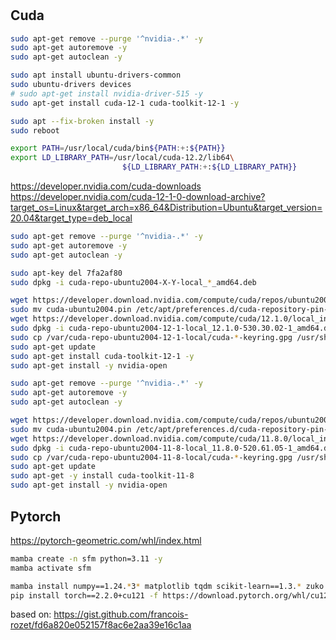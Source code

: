 #

## Cuda
```bash
sudo apt-get remove --purge '^nvidia-.*' -y
sudo apt-get autoremove -y
sudo apt-get autoclean -y

sudo apt install ubuntu-drivers-common
sudo ubuntu-drivers devices
# sudo apt-get install nvidia-driver-515 -y
sudo apt-get install cuda-12-1 cuda-toolkit-12-1 -y

sudo apt --fix-broken install -y
sudo reboot

export PATH=/usr/local/cuda/bin${PATH:+:${PATH}}
export LD_LIBRARY_PATH=/usr/local/cuda-12.2/lib64\
                         ${LD_LIBRARY_PATH:+:${LD_LIBRARY_PATH}}

```

https://developer.nvidia.com/cuda-downloads
https://developer.nvidia.com/cuda-12-1-0-download-archive?target_os=Linux&target_arch=x86_64&Distribution=Ubuntu&target_version=20.04&target_type=deb_local
```bash
sudo apt-get remove --purge '^nvidia-.*' -y
sudo apt-get autoremove -y
sudo apt-get autoclean -y

sudo apt-key del 7fa2af80
sudo dpkg -i cuda-repo-ubuntu2004-X-Y-local_*_amd64.deb

wget https://developer.download.nvidia.com/compute/cuda/repos/ubuntu2004/x86_64/cuda-ubuntu2004.pin
sudo mv cuda-ubuntu2004.pin /etc/apt/preferences.d/cuda-repository-pin-600
wget https://developer.download.nvidia.com/compute/cuda/12.1.0/local_installers/cuda-repo-ubuntu2004-12-1-local_12.1.0-530.30.02-1_amd64.deb
sudo dpkg -i cuda-repo-ubuntu2004-12-1-local_12.1.0-530.30.02-1_amd64.deb
sudo cp /var/cuda-repo-ubuntu2004-12-1-local/cuda-*-keyring.gpg /usr/share/keyrings/
sudo apt-get update
sudo apt-get install cuda-toolkit-12-1 -y
sudo apt-get install -y nvidia-open
```

```bash
sudo apt-get remove --purge '^nvidia-.*' -y
sudo apt-get autoremove -y
sudo apt-get autoclean -y

wget https://developer.download.nvidia.com/compute/cuda/repos/ubuntu2004/x86_64/cuda-ubuntu2004.pin
sudo mv cuda-ubuntu2004.pin /etc/apt/preferences.d/cuda-repository-pin-600
wget https://developer.download.nvidia.com/compute/cuda/11.8.0/local_installers/cuda-repo-ubuntu2004-11-8-local_11.8.0-520.61.05-1_amd64.deb
sudo dpkg -i cuda-repo-ubuntu2004-11-8-local_11.8.0-520.61.05-1_amd64.deb
sudo cp /var/cuda-repo-ubuntu2004-11-8-local/cuda-*-keyring.gpg /usr/share/keyrings/
sudo apt-get update
sudo apt-get -y install cuda-toolkit-11-8
sudo apt-get install -y nvidia-open
```


## Pytorch

https://pytorch-geometric.com/whl/index.html

```bash
mamba create -n sfm python=3.11 -y
mamba activate sfm

mamba install numpy==1.24.*3* matplotlib tqdm scikit-learn==1.3.* zuko -y
pip install torch==2.2.0+cu121 -f https://download.pytorch.org/whl/cu121/torch
```

based on:
https://gist.github.com/francois-rozet/fd6a820e052157f8ac6e2aa39e16c1aa



